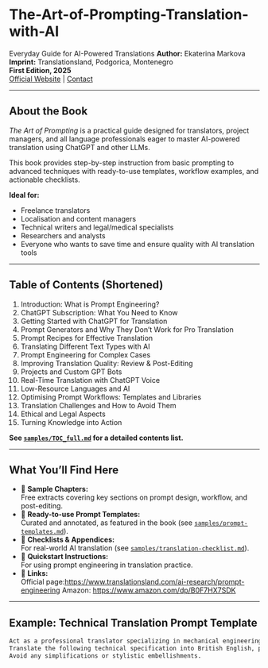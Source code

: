 # The-Art-of-Prompting-Translation-with-AI
Everyday Guide for AI-Powered Translations
**Author:** Ekaterina Markova  
**Imprint:** Translationsland, Podgorica, Montenegro  
**First Edition, 2025**  
[Official Website](https://www.translationsland.com) | [Contact](mailto:translationprompts@gmail.com)

---

## About the Book

*The Art of Prompting* is a practical guide designed for translators, project managers, and all language professionals eager to master AI-powered translation using ChatGPT and other LLMs.

This book provides step-by-step instruction from basic prompting to advanced techniques with ready-to-use templates, workflow examples, and actionable checklists.

**Ideal for:**  
- Freelance translators  
- Localisation and content managers  
- Technical writers and legal/medical specialists  
- Researchers and analysts  
- Everyone who wants to save time and ensure quality with AI translation tools

---

## Table of Contents (Shortened)

1. Introduction: What is Prompt Engineering?
2. ChatGPT Subscription: What You Need to Know
3. Getting Started with ChatGPT for Translation
4. Prompt Generators and Why They Don’t Work for Pro Translation
5. Prompt Recipes for Effective Translation
6. Translating Different Text Types with AI
7. Prompt Engineering for Complex Cases
8. Improving Translation Quality: Review & Post-Editing
9. Projects and Custom GPT Bots
10. Real-Time Translation with ChatGPT Voice
11. Low-Resource Languages and AI
12. Optimising Prompt Workflows: Templates and Libraries
13. Translation Challenges and How to Avoid Them
14. Ethical and Legal Aspects
15. Turning Knowledge into Action

**See [`samples/TOC_full.md`](samples/TOC_full.md) for a detailed contents list.**

---

## What You’ll Find Here

- 🔹 **Sample Chapters:**  
  Free extracts covering key sections on prompt design, workflow, and post-editing.
- 🔹 **Ready-to-use Prompt Templates:**  
  Curated and annotated, as featured in the book (see [`samples/prompt-templates.md`](samples/prompt-templates.md)).
- 🔹 **Checklists & Appendices:**  
  For real-world AI translation (see [`samples/translation-checklist.md`](samples/translation-checklist.md)).
- 🔹 **Quickstart Instructions:**  
  For using prompt engineering in translation practice.
- 🔹 **Links:**  
  Official page:https://www.translationsland.com/ai-research/prompt-engineering
  Amazon: https://www.amazon.com/dp/B0F7HX7SDK

---

## Example: Technical Translation Prompt Template

```markdown
Act as a professional translator specializing in mechanical engineering.  
Translate the following technical specification into British English, preserving all technical terms, maintaining a formal, precise style, and following the original logical structure.  
Avoid any simplifications or stylistic embellishments.
